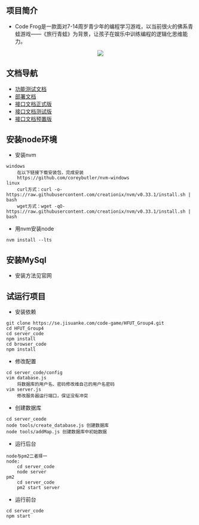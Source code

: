 ## 项目简介
+ Code Frog是一款面对7-14周岁青少年的编程学习游戏，以当前很火的佛系青蛙游戏——《旅行青蛙》为背景，让孩子在娱乐中训练编程的逻辑化思维能力。

<div align=center>
<img src="https://se.jisuanke.com/code-game/HFUT_Group4/raw/master/browser_code/src/assets/logo.png">
</div>

## 文档导航
+ [功能测试文档](功能测试文档2.0)
+ [部署文档](部署文档)
+ [接口文档正式版](接口文档v3.0)
+ [接口文档测试版](接口文档v2.0)
+ [接口文档预置版](接口文档v1.0)

## 安装node环境
+ 安装nvm
```
windows
    在以下链接下载安装包，完成安装
    https://github.com/coreybutler/nvm-windows
linux
    curl方式：curl -o- https://raw.githubusercontent.com/creationix/nvm/v0.33.1/install.sh | bash
    wget方式：wget -qO- https://raw.githubusercontent.com/creationix/nvm/v0.33.1/install.sh | bash
```
+ 用nvm安装node
```
nvm install --lts
```

## 安装MySql
+ 安装方法见官网

## 试运行项目
+ 安装依赖
```
git clone https://se.jisuanke.com/code-game/HFUT_Group4.git
cd HFUT_Group4
cd server_code
npm install
cd browser_code
npm install
```
+ 修改配置
```
cd server_code/config
vim database.js
    将数据库的用户名、密码修改维自己的用户名密码
vim server.js
    修改服务器运行端口，保证没有冲突
```
+ 创建数据库
```
cd server_ceode
node tools/create_database.js 创建数据库
node tools/addMap.js 创建数据库中初始数据
```
+ 运行后台
```
node与pm2二者择一
node:
    cd server_code
    node server
pm2
    cd server_code
    pm2 start server
```
+ 运行前台
```
cd server_code
npm start
```